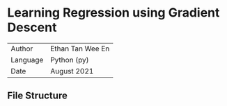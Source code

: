 # Learning Regression using Gradient Descent

|               |                       |
|---------------|-----------------------|
|   Author      |   Ethan Tan Wee En    |
|   Language    |   Python (py)         |
|   Date        |   August 2021         |

## File Structure

```
